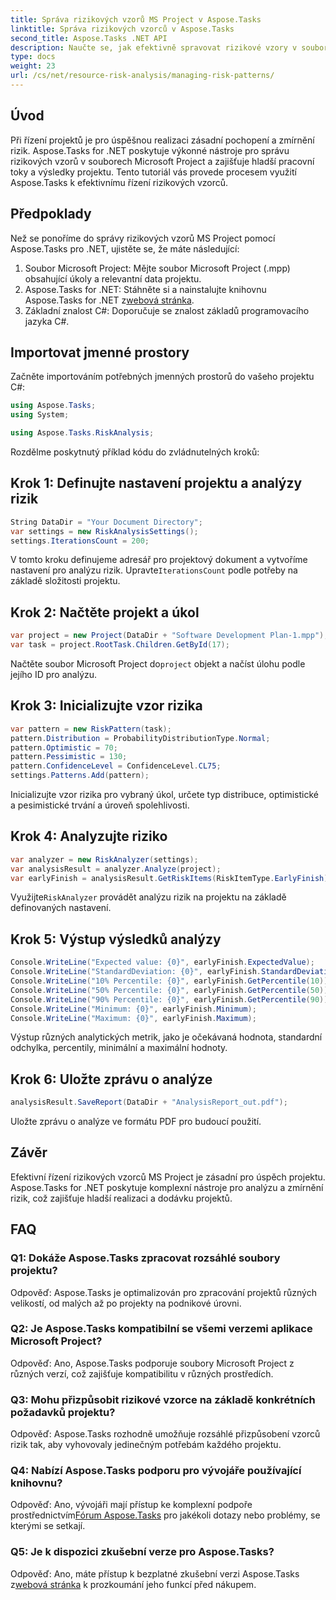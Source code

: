 ```yaml
---
title: Správa rizikových vzorů MS Project v Aspose.Tasks
linktitle: Správa rizikových vzorců v Aspose.Tasks
second_title: Aspose.Tasks .NET API
description: Naučte se, jak efektivně spravovat rizikové vzory v souborech Microsoft Project pomocí Aspose.Tasks for .NET. Zlepšete výsledky projektu pomocí výkonných nástrojů analýzy rizik.
type: docs
weight: 23
url: /cs/net/resource-risk-analysis/managing-risk-patterns/
---
```

## Úvod
Při řízení projektů je pro úspěšnou realizaci zásadní pochopení a zmírnění rizik. Aspose.Tasks for .NET poskytuje výkonné nástroje pro správu rizikových vzorů v souborech Microsoft Project a zajišťuje hladší pracovní toky a výsledky projektu. Tento tutoriál vás provede procesem využití Aspose.Tasks k efektivnímu řízení rizikových vzorců.

## Předpoklady

Než se ponoříme do správy rizikových vzorů MS Project pomocí Aspose.Tasks pro .NET, ujistěte se, že máte následující:

1. Soubor Microsoft Project: Mějte soubor Microsoft Project (.mpp) obsahující úkoly a relevantní data projektu.
2. Aspose.Tasks for .NET: Stáhněte si a nainstalujte knihovnu Aspose.Tasks for .NET z[webová stránka](https://releases.aspose.com/tasks/net/).
3. Základní znalost C#: Doporučuje se znalost základů programovacího jazyka C#.

## Importovat jmenné prostory

Začněte importováním potřebných jmenných prostorů do vašeho projektu C#:

```csharp
using Aspose.Tasks;
using System;

using Aspose.Tasks.RiskAnalysis;
```

Rozdělme poskytnutý příklad kódu do zvládnutelných kroků:

## Krok 1: Definujte nastavení projektu a analýzy rizik

```csharp
String DataDir = "Your Document Directory";
var settings = new RiskAnalysisSettings();
settings.IterationsCount = 200;
```

 V tomto kroku definujeme adresář pro projektový dokument a vytvoříme nastavení pro analýzu rizik. Upravte`IterationsCount` podle potřeby na základě složitosti projektu.

## Krok 2: Načtěte projekt a úkol

```csharp
var project = new Project(DataDir + "Software Development Plan-1.mpp");
var task = project.RootTask.Children.GetById(17);
```

 Načtěte soubor Microsoft Project do`project` objekt a načíst úlohu podle jejího ID pro analýzu.

## Krok 3: Inicializujte vzor rizika

```csharp
var pattern = new RiskPattern(task);
pattern.Distribution = ProbabilityDistributionType.Normal;
pattern.Optimistic = 70;
pattern.Pessimistic = 130;
pattern.ConfidenceLevel = ConfidenceLevel.CL75;
settings.Patterns.Add(pattern);
```

Inicializujte vzor rizika pro vybraný úkol, určete typ distribuce, optimistické a pesimistické trvání a úroveň spolehlivosti.

## Krok 4: Analyzujte riziko

```csharp
var analyzer = new RiskAnalyzer(settings);
var analysisResult = analyzer.Analyze(project);
var earlyFinish = analysisResult.GetRiskItems(RiskItemType.EarlyFinish).Get(project.RootTask);
```

 Využijte`RiskAnalyzer` provádět analýzu rizik na projektu na základě definovaných nastavení.

## Krok 5: Výstup výsledků analýzy

```csharp
Console.WriteLine("Expected value: {0}", earlyFinish.ExpectedValue);
Console.WriteLine("StandardDeviation: {0}", earlyFinish.StandardDeviation);
Console.WriteLine("10% Percentile: {0}", earlyFinish.GetPercentile(10));
Console.WriteLine("50% Percentile: {0}", earlyFinish.GetPercentile(50));
Console.WriteLine("90% Percentile: {0}", earlyFinish.GetPercentile(90));
Console.WriteLine("Minimum: {0}", earlyFinish.Minimum);
Console.WriteLine("Maximum: {0}", earlyFinish.Maximum);
```

Výstup různých analytických metrik, jako je očekávaná hodnota, standardní odchylka, percentily, minimální a maximální hodnoty.

## Krok 6: Uložte zprávu o analýze

```csharp
analysisResult.SaveReport(DataDir + "AnalysisReport_out.pdf");
```

Uložte zprávu o analýze ve formátu PDF pro budoucí použití.

## Závěr

Efektivní řízení rizikových vzorců MS Project je zásadní pro úspěch projektu. Aspose.Tasks for .NET poskytuje komplexní nástroje pro analýzu a zmírnění rizik, což zajišťuje hladší realizaci a dodávku projektů.

## FAQ

### Q1: Dokáže Aspose.Tasks zpracovat rozsáhlé soubory projektu?

Odpověď: Aspose.Tasks je optimalizován pro zpracování projektů různých velikostí, od malých až po projekty na podnikové úrovni.

### Q2: Je Aspose.Tasks kompatibilní se všemi verzemi aplikace Microsoft Project?

Odpověď: Ano, Aspose.Tasks podporuje soubory Microsoft Project z různých verzí, což zajišťuje kompatibilitu v různých prostředích.

### Q3: Mohu přizpůsobit rizikové vzorce na základě konkrétních požadavků projektu?

Odpověď: Aspose.Tasks rozhodně umožňuje rozsáhlé přizpůsobení vzorců rizik tak, aby vyhovovaly jedinečným potřebám každého projektu.

### Q4: Nabízí Aspose.Tasks podporu pro vývojáře používající knihovnu?

 Odpověď: Ano, vývojáři mají přístup ke komplexní podpoře prostřednictvím[Fórum Aspose.Tasks](https://forum.aspose.com/c/tasks/15) pro jakékoli dotazy nebo problémy, se kterými se setkají.

### Q5: Je k dispozici zkušební verze pro Aspose.Tasks?

 Odpověď: Ano, máte přístup k bezplatné zkušební verzi Aspose.Tasks z[webová stránka](https://releases.aspose.com/) k prozkoumání jeho funkcí před nákupem.